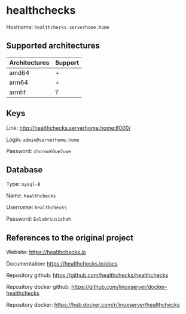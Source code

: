 # healthchecks
Hostname: `healthchecks.serverhome.home`

## Supported architectures
| Architectures | Support |
| :------------ | :------ |
| amd64         | +       |
| arm64         | +       |
| armhf         | ?       |

## Keys
Link: http://healthchecks.serverhome.home:8000/

Login: `admin@serverhome.home`

Password: `chorooK0ue7uwe`

## Database
Type: `mysql-8`

Name: `healthchecks`

Username: `healthchecks`

Password: `Ealu0rius1shah`

## References to the original project
Website: https://healthchecks.io

Documentation: https://healthchecks.io/docs

Repository github: https://github.com/healthchecks/healthchecks

Repository docker github: https://github.com/linuxserver/docker-healthchecks

Repository docker: https://hub.docker.com/r/linuxserver/healthchecks
